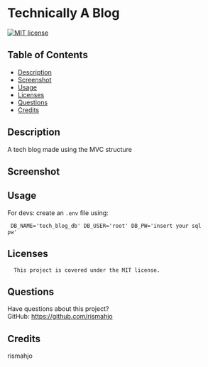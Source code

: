 # Technically A Blog

[![MIT license](https://img.shields.io/badge/License-MIT-blue.svg)](https://lbesson.mit-license.org/)

## Table of Contents

- [Description](#description)
- [Screenshot](#screenshot)
- [Usage](#usage)
- [Licenses](#licenses)
- [Questions](#questions)
- [Credits](#credits)

## Description

A tech blog made using the MVC structure

## Screenshot

## Usage

For devs: create an <code>.env</code> file using:

<code> DB_NAME='tech_blog_db' 
DB_USER='root' 
DB_PW='insert your sql pw'
</code>

## Licenses

      This project is covered under the MIT license.

## Questions

Have questions about this project?  
GitHub: https://github.com/rismahjo

## Credits

rismahjo
